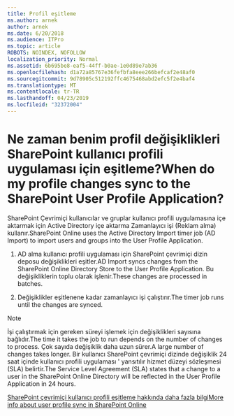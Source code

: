 ```yaml
---
title: Profil eşitleme
ms.author: arnek
author: arnek
ms.date: 6/20/2018
ms.audience: ITPro
ms.topic: article
ROBOTS: NOINDEX, NOFOLLOW
localization_priority: Normal
ms.assetid: 6b695be8-eaf5-44ff-b0ae-1e0d89e7ab36
ms.openlocfilehash: d1a72a85767e36fefbfa8eee266befcaf2e48af0
ms.sourcegitcommit: 9d78905c512192ffc4675468abd2efc5f2e4baf4
ms.translationtype: MT
ms.contentlocale: tr-TR
ms.lasthandoff: 04/23/2019
ms.locfileid: "32372004"
---
```

# <a name="when-do-my-profile-changes-sync-to-the-sharepoint-user-profile-application"></a><span data-ttu-id="e2be4-102">Ne zaman benim profil değişiklikleri SharePoint kullanıcı profili uygulaması için eşitleme?</span><span class="sxs-lookup"><span data-stu-id="e2be4-102">When do my profile changes sync to the SharePoint User Profile Application?</span></span>

<span data-ttu-id="e2be4-103">SharePoint Çevrimiçi kullanıcılar ve gruplar kullanıcı profili uygulamasına içe aktarmak için Active Directory içe aktarma Zamanlayıcı işi (Reklam alma) kullanır.</span><span class="sxs-lookup"><span data-stu-id="e2be4-103">SharePoint Online uses the Active Directory Import timer job (AD Import) to import users and groups into the User Profile Application.</span></span> 
  
1. <span data-ttu-id="e2be4-104">AD alma kullanıcı profili uygulaması için SharePoint çevrimiçi dizin deposu değişiklikleri eşitler.</span><span class="sxs-lookup"><span data-stu-id="e2be4-104">AD Import syncs changes from the SharePoint Online Directory Store to the User Profile Application.</span></span> <span data-ttu-id="e2be4-105">Bu değişikliklerin toplu olarak işlenir.</span><span class="sxs-lookup"><span data-stu-id="e2be4-105">These changes are processed in batches.</span></span>
    
2. <span data-ttu-id="e2be4-106">Değişiklikler eşitlenene kadar zamanlayıcı işi çalıştırır.</span><span class="sxs-lookup"><span data-stu-id="e2be4-106">The timer job runs until the changes are synced.</span></span>
    
> [!NOTE]
> <span data-ttu-id="e2be4-107">İşi çalıştırmak için gereken süreyi işlemek için değişiklikleri sayısına bağlıdır.</span><span class="sxs-lookup"><span data-stu-id="e2be4-107">The time it takes the job to run depends on the number of changes to process.</span></span> <span data-ttu-id="e2be4-108">Çok sayıda değişiklik daha uzun sürer.</span><span class="sxs-lookup"><span data-stu-id="e2be4-108">A large number of changes takes longer.</span></span> <span data-ttu-id="e2be4-109">Bir kullanıcı SharePoint çevrimiçi dizinde değişiklik 24 saat içinde kullanıcı profili uygulaması ' yansıtılır hizmet düzeyi sözleşmesi (SLA) belirtir.</span><span class="sxs-lookup"><span data-stu-id="e2be4-109">The Service Level Agreement (SLA) states that a change to a user in the SharePoint Online Directory will be reflected in the User Profile Application in 24 hours.</span></span> 
  
[<span data-ttu-id="e2be4-110">SharePoint çevrimiçi kullanıcı profili eşitleme hakkında daha fazla bilgi</span><span class="sxs-lookup"><span data-stu-id="e2be4-110">More info about user profile sync in SharePoint Online</span></span>](https://go.microsoft.com/fwlink/?linkid=875671)
  

